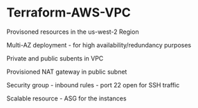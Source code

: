 # Terraform-AWS-VPC
Provisoned resources in the us-west-2 Region 

Multi-AZ deployment - for high availability/redundancy purposes

Private and public subents in VPC 

Provisioned NAT gateway in public subnet

Security group - inbound rules - port 22 open for SSH traffic 

Scalable resource - ASG for the instances 
